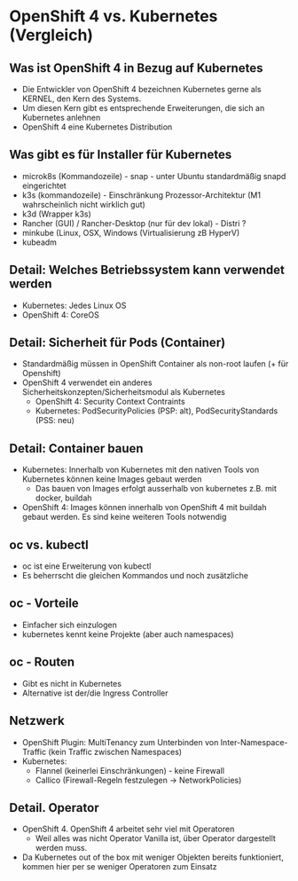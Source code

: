 # OpenShift 4 vs. Kubernetes (Vergleich)

## Was ist OpenShift 4 in Bezug auf Kubernetes 

  * Die Entwickler von OpenShift 4 bezeichnen Kubernetes gerne als KERNEL, den Kern des Systems. 
  * Um diesen Kern gibt es entsprechende Erweiterungen, die sich an Kubernetes anlehnen 
  * OpenShift 4 eine Kubernetes Distribution 

## Was gibt es für Installer für Kubernetes 

  * microk8s (Kommandozeile) - snap - unter Ubuntu standardmäßig snapd eingerichtet 
  * k3s (kommandozeile) - Einschränkung Prozessor-Architektur (M1 wahrscheinlich nicht wirklich gut) 
  * k3d (Wrapper k3s) 
  * Rancher (GUI) / Rancher-Desktop (nur für dev lokal) - Distri ? 
  * minkube (Linux, OSX, Windows (Virtualisierung zB HyperV)
  * kubeadm 

## Detail: Welches Betriebssystem kann verwendet werden
  * Kubernetes: Jedes Linux OS
  * OpenShift 4: CoreOS

## Detail: Sicherheit für Pods (Container) 

  * Standardmäßig müssen in OpenShift Container als non-root laufen (+ für Openshift) 
  * OpenShift 4 verwendet ein anderes Sicherheitskonzepten/Sicherheitsmodul als Kubernetes 
    * OpenShift 4: Security Context Contraints 
    * Kubernetes:  PodSecurityPolicies (PSP: alt), PodSecurityStandards (PSS: neu) 

## Detail: Container bauen 
 
  * Kubernetes: Innerhalb von Kubernetes mit den nativen Tools von Kubernetes können keine Images gebaut werden
    * Das bauen von Images erfolgt ausserhalb von kubernetes z.B. mit docker, buildah 
  * OpenShift 4: Images können innerhalb von OpenShift 4 mit buildah gebaut werden. Es sind keine weiteren Tools notwendig 

## oc vs. kubectl 

  * oc ist eine Erweiterung von kubectl 
  * Es beherrscht die gleichen Kommandos und noch zusätzliche 

## oc - Vorteile 
  
  * Einfacher sich einzulogen
  * kubernetes kennt keine Projekte (aber auch namespaces) 

## oc - Routen 

  * Gibt es nicht in Kubernetes
  * Alternative ist der/die Ingress Controller 

## Netzwerk 

  * OpenShift Plugin: MultiTenancy zum Unterbinden von Inter-Namespace-Traffic (kein Traffic zwischen Namespaces) 
  * Kubernetes: 
    * Flannel (keinerlei Einschränkungen) - keine Firewall 
    * Callico (Firewall-Regeln festzulegen -> NetworkPolicies)  

## Detail. Operator

  * OpenShift 4. OpenShift 4 arbeitet sehr viel mit Operatoren 
    * Weil alles was nicht Operator Vanilla ist, über Operator dargestellt werden muss.
  * Da Kubernetes out of the box mit weniger Objekten bereits funktioniert, kommen hier per se weniger Operatoren zum Einsatz 

